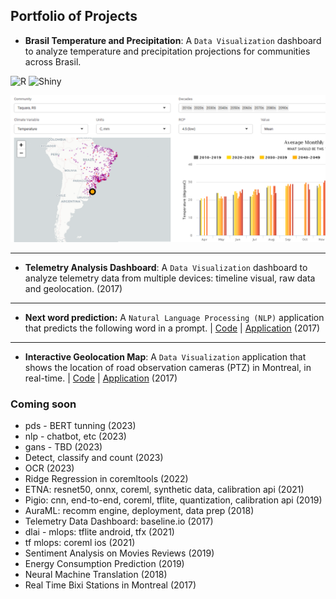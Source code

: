 ## Portfolio of Projects

[//]: # (# TODO: center most used languages on github.)
[//]: # (# TODO: show projects as table?)
[//]: # (# TODO: check all jira tickets?)
[//]: # (# TODO: delete repos: dend, mlend, mysql-001, folio, opencv1-py, opencv2-py)
[//]: # (# TODO: explain what are these projects about and restrictions)
[//]: # (# TODO: add links to education and certifications)

- **Brasil Temperature and Precipitation**: A `Data Visualization` dashboard to analyze temperature and precipitation 
projections for communities across Brasil.

![R](https://img.shields.io/badge/-R-000000?style=flat&logo=R)
![Shiny](
https://img.shields.io/badge/Shiny-blue?style=flat&labelColor=white&logo=RStudio&logoColor=blue
)

![Brazil_Temp](
https://github.com/danvargg/brasil-climate/blob/main/images/brazil_temp.PNG
)

---

- **Telemetry Analysis Dashboard**: A `Data Visualization` dashboard to analyze telemetry data from multiple devices: 
timeline visual, raw data and geolocation. (2017)

---

- **Next word prediction:** A `Natural Language Processing (NLP)` application that predicts the following word in a 
prompt. | [Code](https://github.com/danvargg/r-next-word) | [Application](https://danvargg.shinyapps.io/shiny/) (2017)

---

- **Interactive Geolocation Map**: A `Data Visualization` application that shows the location of road observation 
cameras (PTZ) in Montreal, in real-time. | [Code](https://github.com/danvargg/danvargg/blob/main/docs/projects/mtl_cameras.Rmd) | [Application](https://rpubs.com/danvargg/geomap) (2017)

### Coming soon

- pds - BERT tunning (2023)
- nlp - chatbot, etc (2023)
- gans - TBD (2023)
- Detect, classify and count (2023)
- OCR (2023)
- Ridge Regression in coremltools (2022)
- ETNA: resnet50, onnx, coreml, synthetic data, calibration api (2021)
- Pigio: cnn, end-to-end, coreml, tflite, quantization, calibration api (2019)
- AuraML: recomm engine, deployment, data prep (2018)
- Telemetry Data Dashboard: baseline.io (2017)
- dlai - mlops: tflite android, tfx (2021)
- tf mlops: coreml ios (2021)
- Sentiment Analysis on Movies Reviews (2019)
- Energy Consumption Prediction (2019)
- Neural Machine Translation (2018)
- Real Time Bixi Stations in Montreal (2017)